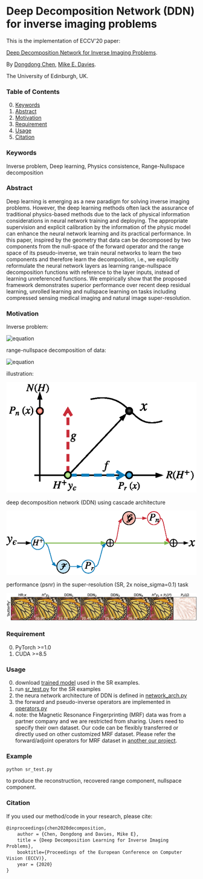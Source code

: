 # Deep Decomposition Network (DDN) for inverse imaging problems
This is the implementation of ECCV'20 paper:

[Deep Decomposition Network for Inverse Imaging Problems](https://arxiv.org/abs/1911.11028). 

By [Dongdong Chen](http://dongdongchen.com), [Mike E. Davies](https://scholar.google.co.uk/citations?user=dwmfR3oAAAAJ&hl=en).

The University of Edinburgh, UK.

### Table of Contents
0. [Keywords](#Keywords)
0. [Abstract](#Abstract)
0. [Motivation](#Motivation)
0. [Requirement](#Requirement)
0. [Usage](#Usage)
0. [Citation](#citation)

### Keywords

Inverse problem, Deep learning, Physics consistence, Range-Nullspace decomposition 

### Abstract
Deep learning is emerging as a new paradigm for solving inverse imaging problems. However, the deep learning methods often lack the assurance of traditional physics-based methods due to the lack of physical information considerations in neural network training and deploying. The appropriate supervision and explicit calibration by the information of the physic model can enhance the neural network learning and its practical performance. In this paper, inspired by the geometry that data can be decomposed by two components from the null-space of the forward operator and the range space of its pseudo-inverse, we train neural networks to learn the two components and therefore learn the decomposition, i.e.,  we explicitly reformulate the neural network layers as learning range-nullspace decomposition functions with reference to the layer inputs, instead of learning unreferenced functions. We empirically show that the proposed framework demonstrates superior performance over recent deep residual learning, unrolled learning and nullspace learning on tasks including compressed sensing medical imaging and natural image super-resolution.

### Motivation

Inverse problem:

![equation](https://latex.codecogs.com/gif.latex?\inline&space;y&space;=&space;Hx&space;&plus;&space;\epsilon)

range-nullspace decomposition of data:

![equation](https://latex.codecogs.com/gif.latex?\inline&space;x&space;=&space;H^{\dag}y_\epsilon&space;&plus;&space;f&space;&plus;&space;g)

illustration:

![alt text](figures/fig1a.png)

deep decomposition network (DDN) using cascade architecture

![alt text](figures/fig1c.png)

performance (psnr) in the super-resolution (SR, 2x noise_sigma=0.1) task

![alt text](figures/fig_butterfly.png)

### Requirement
0. PyTorch >=1.0
0. CUDA >=8.5

### Usage
0. download [trained model](https://drive.google.com/file/d/1tTAcxAlA3ZIvEKUv5x1Qd9XJy4sLHp24/view) used in the SR examples.
0. run [sr_test.py](https://github.com/edongdongchen/DDN/blob/master/sr_test.py) for the SR examples
0. the neura network architecture of DDN is defined in [network_arch.py](https://github.com/edongdongchen/DDN/blob/master/network_arch.py)
0. the forward and pseudo-inverse operators are implemented in [operators.py](https://github.com/edongdongchen/DDN/blob/master/operators.py)
0. note: the Magnetic Resonance Fingerprinting (MRF) data was from a partner company and we are restricted from sharing. Users need to specify their own dataset. Our code can be flexibly transferred or directly used on other customized MRF dataset. Please refer the forward/adjoint operators for MRF dataset in [another our project](https://github.com/edongdongchen/PGD-Net/blob/master/operators.py).

### Example
```
python sr_test.py
```
to produce the reconstruction, recovered range component, nullspace component.



### Citation

If you used our method/code in your research, please cite:

	@inproceedings{chen2020decomposition,
		author = {Chen, Dongdong and Davies, Mike E},
		title = {Deep Decomposition Learning for Inverse Imaging Problems},
		booktitle={Proceedings of the European Conference on Computer Vision (ECCV)},
		year = {2020}
	}
